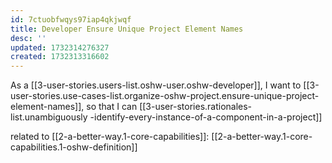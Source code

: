 ```yaml
---
id: 7ctuobfwqys97iap4qkjwqf
title: Developer Ensure Unique Project Element Names
desc: ''
updated: 1732314276327
created: 1732313316602
---
```


As a [[3-user-stories.users-list.oshw-user.oshw-developer]],
I want to [[3-user-stories.use-cases-list.organize-oshw-project.ensure-unique-project-element-names]],
so that I can [[3-user-stories.rationales-list.unambiguously -identify-every-instance-of-a-component-in-a-project]]

related to [[2-a-better-way.1-core-capabilities]]: [[2-a-better-way.1-core-capabilities.1-oshw-definition]]
